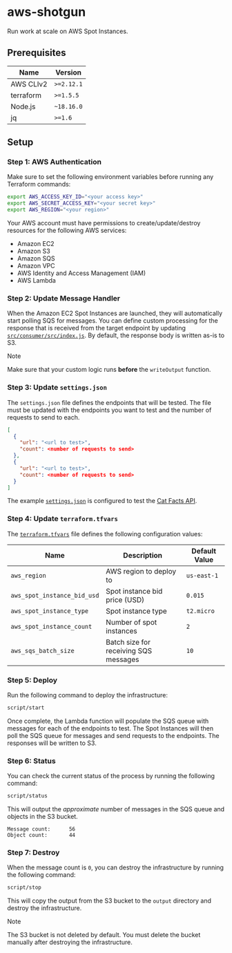 # aws-shotgun

Run work at scale on AWS Spot Instances.

## Prerequisites

| Name      | Version    |
| --------- | ---------- |
| AWS CLIv2 | `>=2.12.1` |
| terraform | `>=1.5.5`  |
| Node.js   | `~18.16.0` |
| jq        | `>=1.6`    |

## Setup

### Step 1: AWS Authentication

Make sure to set the following environment variables before running any
Terraform commands:

```bash
export AWS_ACCESS_KEY_ID="<your access key>"
export AWS_SECRET_ACCESS_KEY="<your secret key>"
export AWS_REGION="<your region>"
```

Your AWS account must have permissions to create/update/destroy resources for
the following AWS services:

- Amazon EC2
- Amazon S3
- Amazon SQS
- Amazon VPC
- AWS Identity and Access Management (IAM)
- AWS Lambda

### Step 2: Update Message Handler

When the Amazon EC2 Spot Instances are launched, they will automatically start
polling SQS for messages. You can define custom processing for the response that
is received from the target endpoint by updating
[`src/consumer/src/index.js`](src/consumer/src/index.js#L20). By default, the
response body is written as-is to S3.

> [!NOTE]
>
> Make sure that your custom logic runs **before** the `writeOutput` function.

### Step 3: Update `settings.json`

The `settings.json` file defines the endpoints that will be tested. The file
must be updated with the endpoints you want to test and the number of requests
to send to each.

```json
[
  {
    "url": "<url to test>",
    "count": <number of requests to send>
  },
  {
    "url": "<url to test>",
    "count": <number of requests to send>
  }
]
```

The example [`settings.json`](./settings.json) is configured to test the
[Cat Facts API](https://github.com/alexwohlbruck/cat-facts).

### Step 4: Update `terraform.tfvars`

The [`terraform.tfvars`](./tf/terraform.tfvars) file defines the following
configuration values:

| Name                        | Description                           | Default Value |
| --------------------------- | ------------------------------------- | ------------- |
| `aws_region`                | AWS region to deploy to               | `us-east-1`   |
| `aws_spot_instance_bid_usd` | Spot instance bid price (USD)         | `0.015`       |
| `aws_spot_instance_type`    | Spot instance type                    | `t2.micro`    |
| `aws_spot_instance_count`   | Number of spot instances              | `2`           |
| `aws_sqs_batch_size`        | Batch size for receiving SQS messages | `10`          |

### Step 5: Deploy

Run the following command to deploy the infrastructure:

```bash
script/start
```

Once complete, the Lambda function will populate the SQS queue with messages for
each of the endpoints to test. The Spot Instances will then poll the SQS queue
for messages and send requests to the endpoints. The responses will be written
to S3.

### Step 6: Status

You can check the current status of the process by running the following
command:

```bash
script/status
```

This will output the _approximate_ number of messages in the SQS queue and
objects in the S3 bucket.

```plain
Message count:      56
Object count:       44
```

### Step 7: Destroy

When the message count is `0`, you can destroy the infrastructure by running the
following command:

```bash
script/stop
```

This will copy the output from the S3 bucket to the `output` directory and
destroy the infrastructure.

> [!NOTE]
>
> The S3 bucket is not deleted by default. You must delete the bucket manually
> after destroying the infrastructure.
